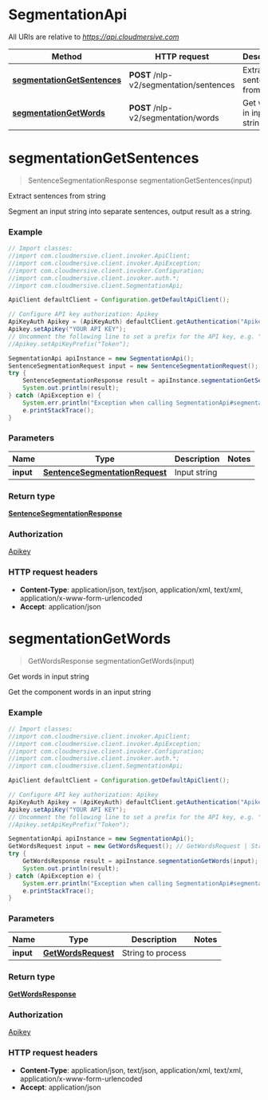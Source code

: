 # SegmentationApi

All URIs are relative to *https://api.cloudmersive.com*

Method | HTTP request | Description
------------- | ------------- | -------------
[**segmentationGetSentences**](SegmentationApi.md#segmentationGetSentences) | **POST** /nlp-v2/segmentation/sentences | Extract sentences from string
[**segmentationGetWords**](SegmentationApi.md#segmentationGetWords) | **POST** /nlp-v2/segmentation/words | Get words in input string


<a name="segmentationGetSentences"></a>
# **segmentationGetSentences**
> SentenceSegmentationResponse segmentationGetSentences(input)

Extract sentences from string

Segment an input string into separate sentences, output result as a string.

### Example
```java
// Import classes:
//import com.cloudmersive.client.invoker.ApiClient;
//import com.cloudmersive.client.invoker.ApiException;
//import com.cloudmersive.client.invoker.Configuration;
//import com.cloudmersive.client.invoker.auth.*;
//import com.cloudmersive.client.SegmentationApi;

ApiClient defaultClient = Configuration.getDefaultApiClient();

// Configure API key authorization: Apikey
ApiKeyAuth Apikey = (ApiKeyAuth) defaultClient.getAuthentication("Apikey");
Apikey.setApiKey("YOUR API KEY");
// Uncomment the following line to set a prefix for the API key, e.g. "Token" (defaults to null)
//Apikey.setApiKeyPrefix("Token");

SegmentationApi apiInstance = new SegmentationApi();
SentenceSegmentationRequest input = new SentenceSegmentationRequest(); // SentenceSegmentationRequest | Input string
try {
    SentenceSegmentationResponse result = apiInstance.segmentationGetSentences(input);
    System.out.println(result);
} catch (ApiException e) {
    System.err.println("Exception when calling SegmentationApi#segmentationGetSentences");
    e.printStackTrace();
}
```

### Parameters

Name | Type | Description  | Notes
------------- | ------------- | ------------- | -------------
 **input** | [**SentenceSegmentationRequest**](SentenceSegmentationRequest.md)| Input string |

### Return type

[**SentenceSegmentationResponse**](SentenceSegmentationResponse.md)

### Authorization

[Apikey](../README.md#Apikey)

### HTTP request headers

 - **Content-Type**: application/json, text/json, application/xml, text/xml, application/x-www-form-urlencoded
 - **Accept**: application/json

<a name="segmentationGetWords"></a>
# **segmentationGetWords**
> GetWordsResponse segmentationGetWords(input)

Get words in input string

Get the component words in an input string

### Example
```java
// Import classes:
//import com.cloudmersive.client.invoker.ApiClient;
//import com.cloudmersive.client.invoker.ApiException;
//import com.cloudmersive.client.invoker.Configuration;
//import com.cloudmersive.client.invoker.auth.*;
//import com.cloudmersive.client.SegmentationApi;

ApiClient defaultClient = Configuration.getDefaultApiClient();

// Configure API key authorization: Apikey
ApiKeyAuth Apikey = (ApiKeyAuth) defaultClient.getAuthentication("Apikey");
Apikey.setApiKey("YOUR API KEY");
// Uncomment the following line to set a prefix for the API key, e.g. "Token" (defaults to null)
//Apikey.setApiKeyPrefix("Token");

SegmentationApi apiInstance = new SegmentationApi();
GetWordsRequest input = new GetWordsRequest(); // GetWordsRequest | String to process
try {
    GetWordsResponse result = apiInstance.segmentationGetWords(input);
    System.out.println(result);
} catch (ApiException e) {
    System.err.println("Exception when calling SegmentationApi#segmentationGetWords");
    e.printStackTrace();
}
```

### Parameters

Name | Type | Description  | Notes
------------- | ------------- | ------------- | -------------
 **input** | [**GetWordsRequest**](GetWordsRequest.md)| String to process |

### Return type

[**GetWordsResponse**](GetWordsResponse.md)

### Authorization

[Apikey](../README.md#Apikey)

### HTTP request headers

 - **Content-Type**: application/json, text/json, application/xml, text/xml, application/x-www-form-urlencoded
 - **Accept**: application/json

